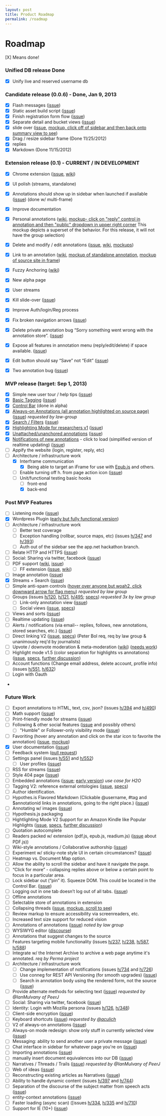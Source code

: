 ```yaml
---
layout: post
title: Product Roadmap
permalink: /roadmap
---
```

Roadmap
=======

[X] Means done!

### Unified DB release Done
- [X] Unify live and reserved username db

### Candidate release (0.0.6) - Done, Jan 9, 2013
- [X] Flash messages ([issue](https://github.com/hypothesis/h/issues/233))
- [X] Static asset build script ([issue](https://github.com/hypothesis/h/issues/161))
- [X] Finish registration form flow ([issue](https://github.com/hypothesis/h/issues/159))
- [X] Separate detail and bucket views ([issue](https://github.com/hypothesis/h/issues/162))
- [X] slide over ([issue](https://github.com/hypothesis/h/issues/150), [mockup, click off of sidebar and then back onto summary view to see](http://jtremback.github.com/fakebarDos/build-cea4d78/index.html))
- [X] Drag / resize sidebar frame (Done 11/25/2012)
- [X] replies
- [X] Markdown (Done 11/15/2012)

### Extension release (0.1) - CURRENT / IN DEVELOPMENT
- [X] Chrome extension ([issue](https://github.com/hypothesis/h/issues/43), [wiki](Browser-extension))
- [X] UI polish (streams, standalone)
- [X] Annotations should show up in sidebar when launched if available ([issue](https://github.com/hypothesis/h/issues/464)) (done w/ multi-frame)
- [X] Improve documentation
- [X] Personal annotations ([wiki](visibility), [mockup- click on "reply" control in annotation and then "public" dropdown in upper right corner](http://jtremback.github.com/fakebarDos/build-cea4d78/index.html) This mockup depicts a superset of the behavior. For this release, it will not have the group selection)
- [X] Delete and modify / edit annotations ([issue](https://github.com/hypothesis/h/issues/213), [wiki](Deletion-and-Editing), [mockups](http://jtremback.github.com/fakebarDos/build-82150b4/index.html))
- [X] Link to an annotation ([wiki](Linking-to-an-annotation), [mockup of standalone annotation](http://jtremback.github.com/standalone/build-a8213d8/index.html), [mockup of source site in frame](http://jtremback.github.com/hypotheFrame/build-7881d1e/index.html))
- [X] Fuzzy Anchoring ([wiki](fuzzy-anchoring))
- [X] New alpha page
- [X] User streams
- [X] Kill slide-over ([issue](https://github.com/hypothesis/h/issues/466))
- [X] Improve Auth/login/Reg process
- [X] Fix broken navigation arrows ([issue](https://github.com/hypothesis/h/issues/435))
- [X] Delete private annotation bug “Sorry something went wrong with the annotation store”.  ([issue](https://github.com/hypothesis/h/issues/472))
- [X] Expose all features in annotation menu (reply/edit/delete) if space available. ([issue](https://github.com/hypothesis/h/issues/476))
- [X] Edit button should say “Save” not “Edit” ([issue](https://github.com/hypothesis/h/issues/478))
- [X] Two annotation bug ([issue](https://github.com/hypothesis/h/issues/328))


### MVP release (target: Sep 1, 2013)
- [X] Simple new user tour / help tips ([issue](https://github.com/hypothesis/h/issues/469))
- [X] [Basic Tagging](https://docs.google.com/document/d/1hdoxJZMxf2MCwT5IwuHvrkJ3s9qXCvtJx6oEP4QB5IE/edit?usp=sharing) ([issue](https://github.com/hypothesis/h/issues/514))
- [X] [Control Bar](https://docs.google.com/document/d/1meXJaS1OdkrvC4-veCE4w5o9O9pP0tHO-7PsIzHTCt0/edit?usp=sharing) (done in alpha)
- [X] [Always-on Annotations (all annotation highlighted on source page)](https://docs.google.com/document/d/12dqspVLnvrLSBt0-YchjsEPt7F_84C5VeT3cMh7ebjM/edit?usp=sharing)  ([issue](https://github.com/hypothesis/h/issues/531)) _requested by law-group_
- [X] [Search / Filters](https://docs.google.com/document/d/1mLxjZWAd-G35_DagYv9RcpMBoXUnoXBSQjZh8eodbJQ/edit?usp=sharing) ([issue](https://github.com/hypothesis/h/issues/549))
- [X] [Highlighting Mode for researchers v1](https://docs.google.com/document/d/1QSKY_Lc5et4F0pwu0d4AttxIME_E4rjaCHzuwQIgiyc/edit?usp=sharing) ([issue](https://github.com/hypothesis/h/issues/530))
- [X] [Unattached/unanchored annotations](https://docs.google.com/document/d/1KG6AoTPzI4_r3K996ggqR18qi_jdoogBjLpU9ytDEjQ/edit?usp=sharing) ([issue](https://github.com/hypothesis/h/issues/115))
- [X] [Notifications of new annotations](https://docs.google.com/a/hypothes.is/document/d/1gD38gLJB7uxf2NZDqbuxUF1gRzHpqLhxkqNf5IVn8As) - click to load (simplified version of realtime updating) ([issue](https://github.com/hypothesis/h/issues/568))
- [ ] Appify the website (login, register, reply, etc)
- [ ] Architecture / infrastructure work
    - [X] Interframe communication
        - [X] Being able to target an iFrame for use with [Epub.js](https://github.com/fchasen/epub.js) and others.
    - [ ] Enable turning off h. from page action icon ([issue](https://github.com/hypothesis/h/issues/468))
    - [ ] Unit/functional testing basic hooks
        - [ ] front-end
        - [X] back-end

### Post MVP Features
- [ ] Listening mode ([issue](https://github.com/hypothesis/h/issues/43))
- [X] Wordpress Plugin ([early but fully functional version](http://wordpress.org/plugins/hypothesis/))
- [ ] Architecture / infrastructure work
    - [ ] Better test coverage
    - [ ] Exception handling (rollbar, source maps, etc) (issues [h/347](https://github.com/hypothesis/h/issues/347) and [h/393](https://github.com/hypothesis/h/issues/393))
    - [ ] Auth out of the sidebar see the app.net hackathon branch.
- [ ] Relate HTTP and HTTPS ([issue](https://github.com/hypothesis/h/issues/1030))
- [ ] Social: Sharing via twitter, facebook ([issue](https://github.com/hypothesis/h/issues/122))
- [ ] PDF support ([wiki](PDF), [issue](https://github.com/hypothesis/h/issues/758))
    - [ ] FF extension ([issue](https://github.com/hypothesis/h/issues/43), [wiki](Browser-extension))
- [ ] Image annotation ([issue](https://github.com/hypothesis/h/issues/380))
- [X] Streams + Search ([issue](https://github.com/hypothesis/h/issues/719))
- [ ] Simple anti-spam controls ([hover over anyone but woah2, click downward arrow for flag menu](http://jtremback.github.com/fakebarDos/build-82150b4/index.html)) _requested by law group_
- [ ] Groups (issues [h/120](https://github.com/hypothesis/h/issues/120), [h/121](https://github.com/hypothesis/h/issues/120), [h/495](https://github.com/hypothesis/h/issues/495); [specs](https://docs.google.com/document/d/17HDaujAt5P9o5x2Yinr8jL_tZS_3Zd36VBYbpPz-bkM/edit?usp=sharing))   _requested 3x by law group_
    - [ ] Link-only annotation view ([issue](https://github.com/hypothesis/h/issues/424))
    - [ ] Social views ([issue](https://github.com/hypothesis/h/issues/535), [specs](https://docs.google.com/document/d/1bXRjm7rL8xlwsb-kXiRfxSeB8qLShSzmG1MP6cB7JI8/edit?usp=sharing))
- [ ] Views and sorts ([issue](https://github.com/hypothesis/h/issues/640))
- [ ] Realtime updating ([issue](https://github.com/hypothesis/h/issues/209))
- [ ] Alerts / notifications (via email-- replies, follows, new annotations, stored searches, etc.) ([issue](https://github.com/hypothesis/h/issues/581))
- [ ] Direct linking V2 ([issue](https://github.com/hypothesis/h/issues/769), [specs](https://docs.google.com/a/hypothes.is/document/d/1x9e7jX3Xor6kMpU0cqD0wV8Om8Mxa2VEvH3zGBPLx3c/edit)) (Peter Bol req, req by law group & unanimously req'd by journalists)
- [ ] Upvote / downvote moderation & meta-moderation ([wiki](Matching-Metamoderators)) ([needs work](http://jtremback.github.com/actStreamMock/build-1327dbf/index.html))
- [ ] Highlight mode v1.5 (color separation for highlights vs annotations) ([issue](https://github.com/hypothesis/h/issues/622), [specs](https://docs.google.com/document/d/1QSKY_Lc5et4F0pwu0d4AttxIME_E4rjaCHzuwQIgiyc/edit), [further discussion](https://docs.google.com/document/d/1kRVMVI1Pt2YdlDMfT3WESxa3rL7YqZj0xsHHG23GhHU/edit))
- [ ] Account functions (Change email address, delete account, profile info) (issues [h/551](https://github.com/hypothesis/h/issues/551), [h/632](https://github.com/hypothesis/h/issues/632))
- [ ] Login with Oauth
- 
### Future Work
- [ ] Export annotations to HTML, text, csv, json? (issues [h/394](https://github.com/hypothesis/h/issues/394) and [h/490](https://github.com/hypothesis/h/issues/490))
- [ ] Math support ([issue](https://github.com/hypothesis/h/issues/720))
- [ ] Print-friendly mode for streams ([issue](https://github.com/hypothesis/h/issues/716))
- [ ] Following & other social features ([issue](https://github.com/hypothesis/h/issues/131) and possibly others)
    - [ ] "Humble" or Follower-only visibility mode ([issue](https://github.com/hypothesis/h/issues/536))
- [ ] Favoriting (hover any annotation and click on the star icon to favorite the annotation) ([issue](https://github.com/hypothesis/h/issues/119), [mockup](http://jtremback.github.com/fakebarDos/build-82150b4/index.html))
- [X] User documentation ([issue](https://github.com/hypothesis/h/issues/680))
- [ ] Feedback system ([pull request](https://github.com/hypothesis/h/pull/759))
- [ ] Settings panel (issues [h/551](https://github.com/hypothesis/h/issues/551) and [h/552](https://github.com/hypothesis/h/issues/552))
    - [ ] User profiles ([issue](https://github.com/hypothesis/h/issues/128))
- [ ] RSS for streams ([issue](https://github.com/hypothesis/h/issues/391))
- [ ] Style 404 page ([issue](https://github.com/hypothesis/h/issues/480))
- [ ] Embedded annotations ([issue](https://github.com/hypothesis/h/issues/141); [early version](http://hypothes.is/blog/embedded-annotations)) _use case for H2O_
- [ ] Tagging V2: reference external ontologies ([issue](https://github.com/hypothesis/h/issues/142), [specs](https://docs.google.com/document/d/1hdoxJZMxf2MCwT5IwuHvrkJ3s9qXCvtJx6oEP4QB5IE/edit))
- [ ] Author identification.
- [ ] Hypothes.is Flavored Markdown (Clickable @username, #tag and $annotationid links in annotations, going to the right place.) ([issue](https://github.com/hypothesis/h/issues/763))
- [ ] Annotating w/ images ([issue](https://github.com/hypothesis/h/issues/600))
- [ ] Hypothesis.js packaging
- [ ] Hightlighting Mode V2 Support for an Amazon Kindle like Popular Highlights ([issue](https://github.com/hypothesis/h/issues/622), [specs](https://docs.google.com/document/d/1QSKY_Lc5et4F0pwu0d4AttxIME_E4rjaCHzuwQIgiyc/edit), [further discussion](https://docs.google.com/document/d/1kRVMVI1Pt2YdlDMfT3WESxa3rL7YqZj0xsHHG23GhHU/edit))
- [ ] Quotation autocomplete
- [ ] Readers packed w/ extension (pdf.js, epub.js, readium.js) ([issue](https://github.com/hypothesis/h/issues/512) about PDF.js))
- [ ] Wiki-style annotations / Collaborative authorship ([issue](https://github.com/hypothesis/h/issues/300))
- [ ] Experiment w/ sticky-note style UI in certain circumstances? ([issue](https://github.com/hypothesis/h/issues/341))
- [ ] Heatmap vs. Document Map option.
- [ ] Allow the ability to scroll the sidebar and have it navigate the page.
- [ ] “Click for more” - collapsing replies above or below a certain point to focus in a particular area.
- [ ] Lock sidebar out (“pin” it).  Squeeze DOM.  This could be located in the Control Bar. ([issue](https://github.com/hypothesis/h/issues/491))
- [ ] Logging out in one tab doesn’t log out of all tabs. ([issue](https://github.com/hypothesis/h/issues/475))
- [ ] Offline annotations
- [ ] Selectable store of annotations in extension
- [ ] Collapsing threads ([issue](https://github.com/hypothesis/h/issues/188), [mockup, scroll to see](http://jtremback.github.com/fakebarUno/build-e7f7897/index.html))
- [ ] Review markup to ensure accessibility via screenreaders, etc.
- [ ] Increased text size support for reduced vision
- [ ] Annotations of annotations ([issue](https://github.com/hypothesis/h/issues/64)) _noted by law group_
- [ ] WYSIWYG editor ([discourse](https://github.com/discourse/discourse/blob/master/app/assets/javascripts/external/Markdown.Editor.js))
- [ ] Annotations that suggest changes to the source
- [ ] Features targeting mobile functionality (issues [h/237](https://github.com/hypothesis/h/issues/237), [h/238](https://github.com/hypothesis/h/issues/238), [h/587](https://github.com/hypothesis/h/issues/587), [h/588](https://github.com/hypothesis/h/issues/588))
- [ ] Integrate w/ the Internet Archive to archive a web page anytime it's annotated. _req by Perma project_
- [ ] Architecture / infrastructure work
    - [ ] Change implementation of notifications (issues [h/734](https://github.com/hypothesis/h/issues/734) and [h/726](https://github.com/hypothesis/h/issues/726))
    - [ ] Use conneg for REST API Versioning (for smooth upgrades) ([issue](https://github.com/hypothesis/h/issues/733))
    - [ ] Search in annotation body using the rendered form, not the source ([issue](https://github.com/hypothesis/h/issues/677))
- [ ] Provide alternate methods for selecting text ([issue](https://github.com/hypothesis/h/issues/382)) _requested by @IanMulvany of PeerJ_
- [ ] Social: Sharing via twitter, facebook ([issue](https://github.com/hypothesis/h/issues/122))
- [ ] Identity: Login with Mozilla persona (issues [h/126](https://github.com/hypothesis/h/issues/126), [h/348](https://github.com/hypothesis/h/issues/348))
- [ ] Client-side encryption ([issue](https://github.com/hypothesis/h/issues/344))
- [ ] Keyboard shortcuts ([issue](https://github.com/hypothesis/h/issues/722)) _requested by [@aculich](https://github.com/aculich)_
- [ ] V2 of always-on annotations ([issue](https://github.com/hypothesis/h/issues/620))
- [ ] Always-on mode redesign: show only stuff in currently selected view ([issue](https://github.com/hypothesis/h/issues/639))
- [ ] Messaging: ability to send another user a private message ([issue](https://github.com/hypothesis/h/issues/136))
- [ ] Chat interface in sidebar for whatever page you're on ([issue](https://github.com/hypothesis/h/issues/147))
- [ ] Importing annotations ([issue](https://github.com/hypothesis/h/issues/768))
- [ ] manually insert document equivalences into our DB ([issue](https://github.com/hypothesis/h/issues/765))
- [ ] Narratives / Threads / Trails ([issue](https://github.com/hypothesis/h/issues/385)) _requested by @IanMulvany of PeerJ_
- [ ] Web of ideas ([issue](https://github.com/hypothesis/h/issues/386))
- [ ] Reconstructing existing articles as Narratives ([issue](https://github.com/hypothesis/h/issues/767))
- [ ] Ability to handle dynamic content (issues [h/397](https://github.com/hypothesis/h/issues/397) and [h/744](https://github.com/hypothesis/h/issues/744))
- [ ] Separation of the discourse of the subject matter from speech acts ([issue](https://github.com/hypothesis/h/issues/667))
- [ ] entity-context annotations ([issue](https://github.com/hypothesis/h/issues/766]))
- [ ] Faster loading (async scan) ([issues [h/334](https://github.com/hypothesis/h/issues/334), [h/335](https://github.com/hypothesis/h/issues/335) and [h/710](https://github.com/hypothesis/h/issues/710))
- [ ] Support for IE (10+) ([issue](https://github.com/hypothesis/h/issues/585))
